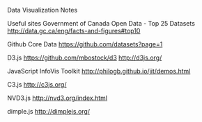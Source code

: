 Data Visualization Notes

Useful sites
Government of Canada Open Data - Top 25 Datasets
http://data.gc.ca/eng/facts-and-figures#top10

Github Core Data
https://github.com/datasets?page=1

D3.js
https://github.com/mbostock/d3
http://d3js.org/

JavaScript InfoVis Toolkit
http://philogb.github.io/jit/demos.html

C3.js
http://c3js.org/

NVD3.js
http://nvd3.org/index.html

dimple.js
http://dimplejs.org/

